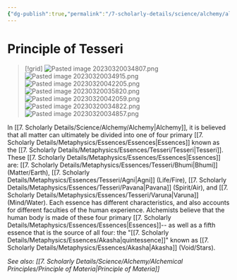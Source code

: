 ```yaml
---
{"dg-publish":true,"permalink":"/7-scholarly-details/science/alchemy/alchemical-principles/principle-of-tesseri/","noteIcon":""}
---
```


# Principle of Tesseri

>[!grid]
>![Pasted image 20230320034807.png](/img/user/x.%20Assets/Attachments/Pasted%20image%2020230320034807.png)
>![Pasted image 20230320034915.png](/img/user/x.%20Assets/Attachments/Pasted%20image%2020230320034915.png)
>![Pasted image 20230320042205.png](/img/user/x.%20Assets/Attachments/Pasted%20image%2020230320042205.png)
>![Pasted image 20230320035820.png](/img/user/x.%20Assets/Attachments/Pasted%20image%2020230320035820.png)
>![Pasted image 20230320042059.png](/img/user/x.%20Assets/Attachments/Pasted%20image%2020230320042059.png)
>![Pasted image 20230320034822.png](/img/user/x.%20Assets/Attachments/Pasted%20image%2020230320034822.png)
>![Pasted image 20230320034857.png](/img/user/x.%20Assets/Attachments/Pasted%20image%2020230320034857.png)

In [[7. Scholarly Details/Science/Alchemy/Alchemy\|Alchemy]], it is believed that all matter can ultimately be divided into one of four primary [[7. Scholarly Details/Metaphysics/Essences/Essences\|Essences]] known as the [[7. Scholarly Details/Metaphysics/Essences/Tesseri/Tesseri\|Tesseri]]. These [[7. Scholarly Details/Metaphysics/Essences/Essences\|Essences]] are: [[7. Scholarly Details/Metaphysics/Essences/Tesseri/Bhumi\|Bhumi]] (Matter/Earth), [[7. Scholarly Details/Metaphysics/Essences/Tesseri/Agni\|Agni]] (Life/Fire), [[7. Scholarly Details/Metaphysics/Essences/Tesseri/Pavana\|Pavana]] (Spirit/Air), and [[7. Scholarly Details/Metaphysics/Essences/Tesseri/Varuna\|Varuna]] (Mind/Water). Each essence has different characteristics, and also accounts for different faculties of the human experience. Alchemists believe that the human body is made of these four primary [[7. Scholarly Details/Metaphysics/Essences/Essences\|Essences]]-- as well as a fifth essence that is the source of all four: the "[[7. Scholarly Details/Metaphysics/Essences/Akasha\|quintessence]]" known as [[7. Scholarly Details/Metaphysics/Essences/Akasha\|Akasha]] (Void/Stars). 

*See also: [[7. Scholarly Details/Science/Alchemy/Alchemical Principles/Principle of Materia\|Principle of Materia]]*